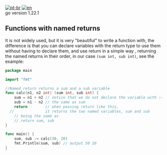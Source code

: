 [![pt-br](https://img.shields.io/badge/language-pt--br-green.svg)](https://github.com/kauemurakami/go-named-return-functions/blob/main/README.pt-br.md)
[![en](https://img.shields.io/badge/language-en-orange.svg)](https://github.com/kauemurakami/go-named-return-functions/blob/main/README.md)  
go version 1.22.1

## Functions with named returns
It is not widely used, but it is very "beautiful" to write a function with, the difference is that you can declare variables with the return type to use them without having to declare them, and use return in a simple way , returning the named returns in their order, in our case ```(sum int, sub int)```, see the example:  
```go
package main

import "fmt"

//Named return returns a sum and a sub variable
func calc(n1, n2 int) (sum int, sub int) {
	sum = n1 + n2 // notice that we do not declare the variable with :=, it is already declared in the return
	sub = n1 - n2 // the same as sum
	return        // when passing return like this, 
  //              it returns the two named variables, sum and sub
	// being the same as
	// return sum, sub
}

func main() {
	sum, sub := calc(30, 20)
	fmt.Println(sum, sub) // output 50 10
}
```
